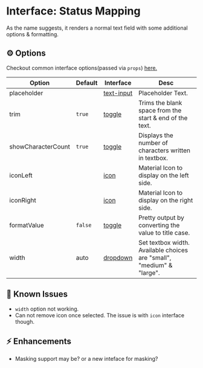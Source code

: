 # Interface: Status Mapping

As the name suggests, it renders a normal text field with some additional options & formatting.

## ⚙️ Options

Checkout common interface options(passed via `props`) [here.](../README.md)

| Option             | Default | Interface      | Desc                                                                  |
| ------------------ | ------- | -------------- | --------------------------------------------------------------------- |
| placeholder        |         | [text-input]() | Placeholder Text.                                                     |
| trim               | `true`  | [toggle]()     | Trims the blank space from the start & end of the text.               |
| showCharacterCount | `true`  | [toggle]()     | Displays the number of characters written in textbox.                 |
| iconLeft           |         | [icon]()       | Material Icon to display on the left side.                            |
| iconRight          |         | [icon]()       | Material Icon to display on the right side.                           |
| formatValue        | `false` | [toggle]()     | Pretty output by converting the value to title case.                  |
| width              | auto    | [dropdown]()   | Set textbox width. Available choices are "small", "medium" & "large". |

## 🚧 Known Issues

-   `width` option not working.
-   Can not remove icon once selected. The issue is with `icon` interface though.

## ⚡ Enhancements

-   Masking support may be? or a new inteface for masking?
